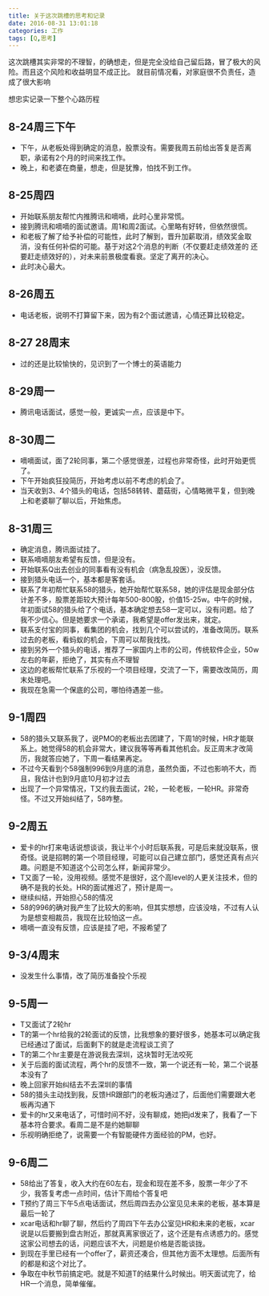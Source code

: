 ```yaml
---
title: 关于这次跳槽的思考和记录
date: 2016-08-31 13:01:18
categories: 工作
tags: [Q,思考]
---
```

这次跳槽其实非常的不理智，的确想走，但是完全没给自己留后路，冒了极大的风险。而且这个风险和收益明显不成正比。
就目前情况看，对家庭很不负责任，造成了很大影响

想忠实记录一下整个心路历程

## 8-24周三下午
- 下午，从老板处得到确定的消息，股票没有。需要我周五前给出答复是否离职，承诺有2个月的时间来找工作。
- 晚上，和老婆在商量，想走，但是犹豫，怕找不到工作。

## 8-25周四
- 开始联系朋友帮忙内推腾讯和嘀嘀，此时心里非常慌。
- 接到腾讯和嘀嘀的面试邀请。周1和周2面试。心里略有好转，但依然很慌。
- 和老板了解了给予补偿的可能性，此时了解到，晋升加薪取消，绩效奖金取消，没有任何补偿的可能。基于对这2个消息的判断（不仅要赶走绩效差的 还要赶走绩效好的），对未来前景极度看衰。坚定了离开的决心。
- 此时决心最大。

## 8-26周五
- 电话老板，说明不打算留下来，因为有2个面试邀请，心情还算比较稳定。

## 8-27 28周末
- 过的还是比较愉快的，见识到了一个博士的英语能力

## 8-29周一
- 腾讯电话面试，感觉一般，更诚实一点，应该是中下。

## 8-30周二
- 嘀嘀面试，面了2轮同事，第二个感觉很差，过程也非常奇怪，此时开始更慌了。
- 下午开始疯狂投简历，开始考虑以前不考虑的机会了。
- 当天收到3、4个猎头的电话，包括58转转、蘑菇街，心情略微平复，但到晚上和老婆聊了聊以后，开始焦虑。

## 8-31周三
- 确定消息，腾讯面试挂了。
- 联系嘀嘀朋友希望有反馈，但是没有。
- 开始联系Q出去创业的同事看有没有机会（病急乱投医），没反馈。
- 接到猎头电话一个，基本都是客套话。
- 联系了年初帮忙联系58的猎头，她开始帮忙联系58，她的评估是现金部分估计差不多，股票差距较大预计每年500-800股，价值15-25w。中午的时候，年初面试58的猎头给了个电话，基本确定想去58一定可以，没有问题。给了我不少信心。但是她要求一个承诺，我希望是offer发出来，就定。
- 联系支付宝的同事，看集团的机会，找到几个可以尝试的，准备改简历。联系过去的老板，看蚂蚁的机会，下周可以帮我找找。
- 接到另外一个猎头的电话，推荐了一家国内上市的公司，传统软件企业，50w左右的年薪，拒绝了，其实有点不理智
- 这边的老板帮忙联系了乐视的一个项目经理，交流了一下，需要改改简历，周末处理吧。
- 我现在急需一个保底的公司，哪怕待遇差一些。

## 9-1周四
- 58的猎头又联系我了，说PMO的老板出去团建了，下周1的时候，HR才能联系上。她觉得58的机会非常大，建议我等等再看其他机会。反正周末才改简历，我就答应她了，下周一看结果再定。
- 不过今天看到个58强制996到9月底的消息，虽然负面，不过也影响不大，而且，我估计也到9月底10月初才过去
- 出现了一个异常情况，T又约我去面试，2轮，一轮老板，一轮HR。非常奇怪。不过又开始纠结了，58咋整。

## 9-2周五
- 爱卡的hr打来电话说想谈谈，我让半个小时后联系我，可是后来就没联系，很奇怪。说是招聘的第一个项目经理，可能可以自己建立部门，感觉还真有点兴趣。问题是不知道这个公司怎么样，新闻非常少。
- T又面了一轮，没用视频。感觉不是很好，这个高level的人更关注技术，但的确不是我的长处。HR的面试推迟了，预计是周一。
- 继续纠结，开始担心58的情况
- 58的996的确对我产生了比较大的影响，但其实想想，应该没啥，不过有人认为是想变相裁员，我现在比较怕这一点。
- 嘀嘀一直没有反馈，应该是挂了吧，不报希望了

## 9-3/4周末
- 没发生什么事情，改了简历准备投个乐视

## 9-5周一
- T又面试了2轮hr
- T的第一个hr给我的2轮面试的反馈，比我想象的要好很多，她基本可以确定我已经通过了面试，后面剩下的就是走流程谈工资了
- T的第二个hr主要是在游说我去深圳，这块暂时无法咬死
- 关于后面的面试流程，两个hr的反馈不一致，第一个说还有一轮，第二个说基本没有了
- 晚上回家开始纠结去不去深圳的事情
- 58的猎头主动找到我，反馈HR跟部门的老板沟通过了，后面他们需要跟大老板再沟通下
- 爱卡的hr又来电话了，可惜时间不好，没有聊成，她把jd发来了，我看了一下基本符合要求。看周二是不是约她聊聊
- 乐视明确拒绝了，说需要一个有智能硬件方面经验的PM，也好。

## 9-6周二
- 58给出了答复，收入大约在60左右，现金和现在差不多，股票一年少了不少，我答复考虑一点时间，估计下周给个答复吧
- T预约了周三下午5点电话面试，然后周四去办公室见见未来的老板，基本算是最后一轮了
- xcar电话和hr聊了聊，然后约了周四下午去办公室见HR和未来的老板，xcar说是以后要搬到盘古附近，那就真离家很近了，这个还是有点诱惑力的。感觉这家公司想去的话，问题应该不大，问题是价格是否能谈拢。
- 到现在手里已经有一个offer了，薪资还凑合，但其他方面不太理想。后面所有的都是和这个对比了。
- 争取在中秋节前搞定吧。就是不知道T的结果什么时候出。明天面试完了，给HR一个消息，简单催催。


